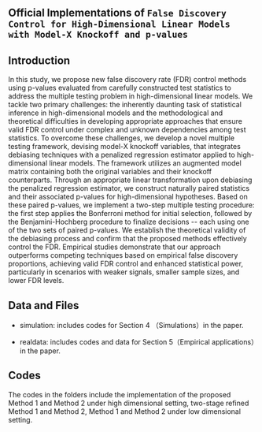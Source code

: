 ## Official Implementations of `False Discovery Control for High-Dimensional Linear Models with Model-X Knockoff and p-values`

## Introduction

In this study, we propose new false discovery rate (FDR) control methods using p-values evaluated from carefully constructed test statistics to address the multiple testing problem in high-dimensional linear models. We tackle two primary challenges: the inherently daunting task of statistical inference in high-dimensional models and the methodological and theoretical difficulties in developing appropriate approaches that ensure valid FDR control under complex and unknown dependencies among test statistics.
To overcome these challenges, we develop a novel multiple testing framework, devising model-X knockoff variables, that integrates debiasing techniques with a penalized regression estimator applied to high-dimensional linear models. The framework utilizes an augmented model matrix containing both the original variables and their knockoff counterparts. Through an appropriate linear transformation upon debiasing the penalized regression estimator, we construct naturally paired statistics and their associated p-values for high-dimensional hypotheses. Based on these paired p-values, we implement a two-step multiple testing procedure: the first step applies the Bonferroni method for initial selection, followed by the Benjamini-Hochberg procedure to finalize decisions -- each using one of the two sets of paired p-values. 
We establish the theoretical validity of the debiasing process and confirm that the proposed methods effectively control the FDR. Empirical studies demonstrate that our approach outperforms competing techniques based on empirical false discovery proportions, achieving valid FDR control and enhanced statistical power, particularly in scenarios with weaker signals, smaller sample sizes, and lower FDR levels.

## Data and Files

* simulation: includes codes for Section 4 （Simulations）in the paper.

* realdata: includes codes and data for Section 5（Empirical applications）in the paper.

## Codes

The codes in the folders include the implementation of the proposed Method 1 and Method 2 under high dimensional setting, two-stage refined Method 1 and Method 2, Method 1 and Method 2 under low dimensional setting.
